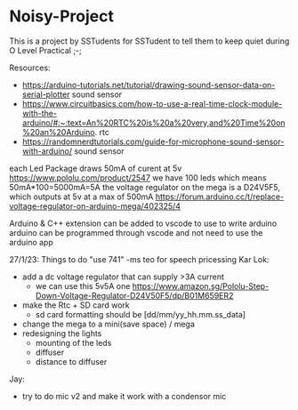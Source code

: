 # Noisy-Project
This is a project by SSTudents for SSTudent to tell them to keep quiet during O Level Practical ;-;

Resources:
- https://arduino-tutorials.net/tutorial/drawing-sound-sensor-data-on-serial-plotter sound sensor
- https://www.circuitbasics.com/how-to-use-a-real-time-clock-module-with-the-arduino/#:~:text=An%20RTC%20is%20a%20very,and%20Time%20on%20an%20Arduino. rtc
- https://randomnerdtutorials.com/guide-for-microphone-sound-sensor-with-arduino/ sound sensor


each Led Package draws 50mA of curent at 5v https://www.pololu.com/product/2547
we have 100 leds which means 50mA*100=5000mA=5A
the voltage regulator on the mega is a D24V5F5, which outputs at 5v at a max of 500mA https://forum.arduino.cc/t/replace-voltage-regulator-on-arduino-mega/402325/4 


Arduino & C++ extension can be added to vscode to use to write arduino
arduino can be programmed through vscode and not need to use the arduino app





27/1/23: Things to do
"use 741" -ms teo for speech pricessing
Kar Lok:
-   add a dc voltage regulator that can supply >3A current
    - we can use this 5v5A one https://www.amazon.sg/Pololu-Step-Down-Voltage-Regulator-D24V50F5/dp/B01M659ER2 
-   make the Rtc + SD card work
    - sd card formatting should be [dd/mm/yy_hh.mm.ss_data]
-  change the mega to a mini(save space) / mega
-  redesigning the lights
    - mounting of the leds
    - diffuser
    - distance to diffuser

Jay:
-   try to do mic v2 and make it work with a condensor mic




